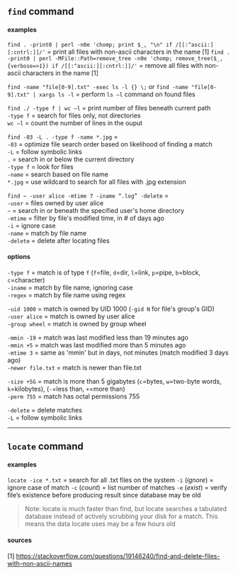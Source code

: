 
## `find` command

#### examples

`find . -print0 | perl -n0e 'chomp; print $_, "\n" if /[[:^ascii:][:cntrl:]]/'` = print all files with non-ascii characters in the name [1]
`find . -print0 | perl -MFile::Path=remove_tree -n0e 'chomp; remove_tree($_, {verbose=>1}) if /[[:^ascii:][:cntrl:]]/'` = remove all files with non-ascii characters in the name [1]

`find -name "file[0-9].txt" -exec ls -l {} \;` or `find -name "file[0-9].txt" | xargs ls -l` = perform `ls –l` command on found files

`find ./ -type f | wc –l` = print number of files beneath current path  
  `-type f` = search for files only, not directories  
  `wc –l`   = count the number of lines in the ouput

`find -03 -L . -type f -name *.jpg` =  
  `-03`     = optimize file search order based on likelihood of finding a match  
  `-L`      = follow symbolic links  
  `.`       = search in or below the current directory  
  `-type f` = look for files  
  `-name`   = search based on file name  
  `*.jpg`   = use wildcard to search for all files with .jpg extension 

`find ~ -user alice -mtime 7 -iname “.log” -delete` =  
  `-user`   = files owned by user alice  
  `~`       = search in or beneath the specified user's home directory  
  `-mtime`  = filter by file's modified time, in # of days ago  
  `-i`      = ignore case  
  `-name`   = match by file name  
  `-delete` = delete after locating files

#### options 

`-type f` = match is of type `f` (`f`=file, `d`=dir, `l`=link, `p`=pipe, `b`=block, `c`=character)  
`-iname`  = match by file name, ignoring case  
`-regex`  = match by file name using regex

`-uid 1000`    = match is owned by UID 1000 (`-gid N` for file's group's GID)  
`-user alice`  = match is owned by user alice  
`-group wheel` = match is owned by group wheel 

`-mmin -19`       = match was last modified less than 19 minutes ago  
`-mmin +5`        = match was last modified more than 5 minutes ago  
`-mtime 3`        = same as 'mmin' but in days, not minutes (match modified 3 days ago)  
`-newer file.txt` = match is newer than file.txt

`-size +5G` = match is more than 5 gigabytes (`c`=bytes, `w`=two-byte words, `k`=kilobytes), (`-`=less than, `+`=more than)  
`-perm 755` = match has octal permissions 755

`-delete` = delete matches  
`-L`      = follow symbolic links

---
## `locate` command 

#### examples

`locate -ice *.txt` = search for all .txt files on the system
  `-i` (*ignore*) = ignore case of match
  `-c` (*count*)  = list number of matches
  `-e` (*exist*)  = verify file’s existence before producing result since database may be old

> Note: locate is much faster than find, but locate searches a tabulated database instead of actively scrubbing your disk for a match. This means the data locate uses may be a few hours old 

#### sources

[1] https://stackoverflow.com/questions/19146240/find-and-delete-files-with-non-ascii-names
